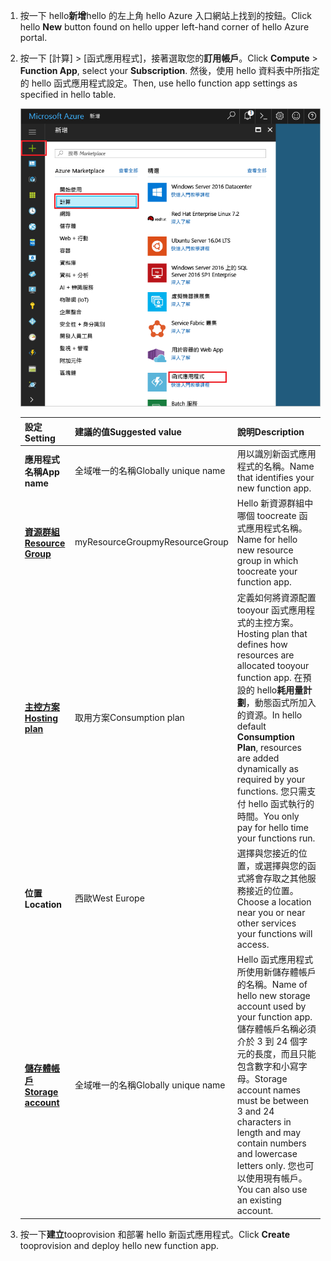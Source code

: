 1. <span data-ttu-id="92054-101">按一下 hello**新增**hello 的左上角 hello Azure 入口網站上找到的按鈕。</span><span class="sxs-lookup"><span data-stu-id="92054-101">Click hello **New** button found on hello upper left-hand corner of hello Azure portal.</span></span>

1. <span data-ttu-id="92054-102">按一下 [計算] > [函式應用程式]，接著選取您的**訂用帳戶**。</span><span class="sxs-lookup"><span data-stu-id="92054-102">Click **Compute** > **Function App**, select your **Subscription**.</span></span> <span data-ttu-id="92054-103">然後，使用 hello 資料表中所指定的 hello 函式應用程式設定。</span><span class="sxs-lookup"><span data-stu-id="92054-103">Then, use hello function app settings as specified in hello table.</span></span>

    ![在 hello Azure 入口網站中建立函式應用程式](./media/functions-create-function-app-portal/function-app-create-flow.png)

    | <span data-ttu-id="92054-105">設定</span><span class="sxs-lookup"><span data-stu-id="92054-105">Setting</span></span>      | <span data-ttu-id="92054-106">建議的值</span><span class="sxs-lookup"><span data-stu-id="92054-106">Suggested value</span></span>  | <span data-ttu-id="92054-107">說明</span><span class="sxs-lookup"><span data-stu-id="92054-107">Description</span></span>                                        |
    | ------------ |  ------- | -------------------------------------------------- |
    | <span data-ttu-id="92054-108">**應用程式名稱**</span><span class="sxs-lookup"><span data-stu-id="92054-108">**App name**</span></span> | <span data-ttu-id="92054-109">全域唯一的名稱</span><span class="sxs-lookup"><span data-stu-id="92054-109">Globally unique name</span></span> | <span data-ttu-id="92054-110">用以識別新函式應用程式的名稱。</span><span class="sxs-lookup"><span data-stu-id="92054-110">Name that identifies your new function app.</span></span> | 
    | <span data-ttu-id="92054-111">**[資源群組](../articles/azure-resource-manager/resource-group-overview.md)**</span><span class="sxs-lookup"><span data-stu-id="92054-111">**[Resource Group](../articles/azure-resource-manager/resource-group-overview.md)**</span></span> |  <span data-ttu-id="92054-112">myResourceGroup</span><span class="sxs-lookup"><span data-stu-id="92054-112">myResourceGroup</span></span> | <span data-ttu-id="92054-113">Hello 新資源群組中哪個 toocreate 函式應用程式名稱。</span><span class="sxs-lookup"><span data-stu-id="92054-113">Name for hello new resource group in which toocreate your function app.</span></span> | 
    | <span data-ttu-id="92054-114">**[主控方案](../articles/azure-functions/functions-scale.md)**</span><span class="sxs-lookup"><span data-stu-id="92054-114">**[Hosting plan](../articles/azure-functions/functions-scale.md)**</span></span> |   <span data-ttu-id="92054-115">取用方案</span><span class="sxs-lookup"><span data-stu-id="92054-115">Consumption plan</span></span> | <span data-ttu-id="92054-116">定義如何將資源配置 tooyour 函式應用程式的主控方案。</span><span class="sxs-lookup"><span data-stu-id="92054-116">Hosting plan that defines how resources are allocated tooyour function app.</span></span> <span data-ttu-id="92054-117">在預設的 hello**耗用量計劃**，動態函式所加入的資源。</span><span class="sxs-lookup"><span data-stu-id="92054-117">In hello default **Consumption Plan**, resources are added dynamically as required by your functions.</span></span> <span data-ttu-id="92054-118">您只需支付 hello 函式執行的時間。</span><span class="sxs-lookup"><span data-stu-id="92054-118">You only pay for hello time your functions run.</span></span>   |
    | <span data-ttu-id="92054-119">**位置**</span><span class="sxs-lookup"><span data-stu-id="92054-119">**Location**</span></span> | <span data-ttu-id="92054-120">西歐</span><span class="sxs-lookup"><span data-stu-id="92054-120">West Europe</span></span> | <span data-ttu-id="92054-121">選擇與您接近的位置，或選擇與您的函式將會存取之其他服務接近的位置。</span><span class="sxs-lookup"><span data-stu-id="92054-121">Choose a location near you or near other services your functions will access.</span></span> |
    | <span data-ttu-id="92054-122">**[儲存體帳戶](../articles/storage/common/storage-create-storage-account.md#create-a-storage-account)**</span><span class="sxs-lookup"><span data-stu-id="92054-122">**[Storage account](../articles/storage/common/storage-create-storage-account.md#create-a-storage-account)**</span></span> |  <span data-ttu-id="92054-123">全域唯一的名稱</span><span class="sxs-lookup"><span data-stu-id="92054-123">Globally unique name</span></span> |  <span data-ttu-id="92054-124">Hello 函式應用程式所使用新儲存體帳戶的名稱。</span><span class="sxs-lookup"><span data-stu-id="92054-124">Name of hello new storage account used by your function app.</span></span> <span data-ttu-id="92054-125">儲存體帳戶名稱必須介於 3 到 24 個字元的長度，而且只能包含數字和小寫字母。</span><span class="sxs-lookup"><span data-stu-id="92054-125">Storage account names must be between 3 and 24 characters in length and may contain numbers and lowercase letters only.</span></span> <span data-ttu-id="92054-126">您也可以使用現有帳戶。</span><span class="sxs-lookup"><span data-stu-id="92054-126">You can also use an existing account.</span></span> |

1. <span data-ttu-id="92054-127">按一下**建立**tooprovision 和部署 hello 新函式應用程式。</span><span class="sxs-lookup"><span data-stu-id="92054-127">Click **Create** tooprovision and deploy hello new function app.</span></span>
